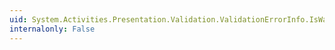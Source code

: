 ```yaml
---
uid: System.Activities.Presentation.Validation.ValidationErrorInfo.IsWarning
internalonly: False
---
```

